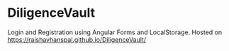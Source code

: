 # DiligenceVault
Login and Registration using Angular Forms and LocalStorage.
Hosted on https://raishavhanspal.github.io/DiligenceVault/
